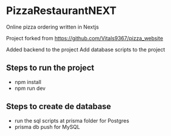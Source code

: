 # PizzaRestaurantNEXT
Online pizza ordering written in Nextjs


Project forked from  https://github.com/Vitals9367/pizza_website

Added backend to the project
Add database scripts to the project

## Steps to run the project
- npm install
- npm run dev

## Steps to create de database
- run the sql scripts at prisma folder  for  Postgres
- prisma db push     for  MySQL

